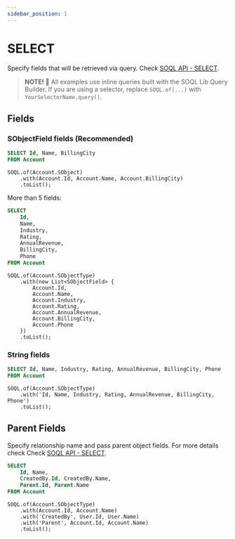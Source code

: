 ```yaml
---
sidebar_position: 1
---
```


# SELECT

Specify fields that will be retrieved via query. Check [SOQL API - SELECT](../../api/standard-soql/soql.md#select).

> **NOTE! 🚨**
> All examples use inline queries built with the SOQL Lib Query Builder.
> If you are using a selector, replace `SOQL.of(...)` with `YourSelectorName.query()`.


## Fields

### SObjectField fields (Recommended)

```sql
SELECT Id, Name, BillingCity
FROM Account
```

```apex
SOQL.of(Account.SObject)
    .with(Account.Id, Account.Name, Account.BillingCity)
    .toList();
```

More than 5 fields:

```sql
SELECT
    Id,
    Name,
    Industry,
    Rating,
    AnnualRevenue,
    BillingCity,
    Phone
FROM Account
```

```apex
SOQL.of(Account.SObjectType)
    .with(new List<SObjectField> {
        Account.Id,
        Account.Name,
        Account.Industry,
        Account.Rating,
        Account.AnnualRevenue,
        Account.BillingCity,
        Account.Phone
    })
    .toList();
```

### String fields

```sql
SELECT Id, Name, Industry, Rating, AnnualRevenue, BillingCity, Phone
FROM Account
```

```apex
SOQL.of(Account.SObjectType)
    .with('Id, Name, Industry, Rating, AnnualRevenue, BillingCity, Phone')
    .toList();
```

## Parent Fields

Specify relationship name and pass parent object fields. For more details check Check [SOQL API - SELECT](../../api/standard-soql/soql.md#with-related-field1---field5).

```sql
SELECT
    Id, Name,
    CreatedBy.Id, CreatedBy.Name,
    Parent.Id, Parent.Name
FROM Account
```

```apex
SOQL.of(Account.SObjectType)
    .with(Account.Id, Account.Name)
    .with('CreatedBy', User.Id, User.Name)
    .with('Parent', Account.Id, Account.Name)
    .toList();
```
